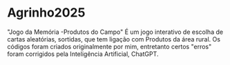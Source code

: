 # Agrinho2025
"Jogo da Memória -Produtos do Campo" É um jogo interativo de escolha de cartas aleatórias, sortidas, que tem ligação com Produtos da área rural.
Os códigos foram criados originalmente por mim, entretanto certos "erros" foram corrigidos pela Inteligência Artificial, ChatGPT.
